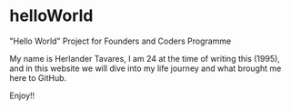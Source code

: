 # helloWorld
"Hello World" Project for Founders and Coders Programme

My name is Herlander Tavares, I am 24 at the time of writing this (1995), and in this website we will dive into my life journey and what brought me here to GitHub.

Enjoy!!
